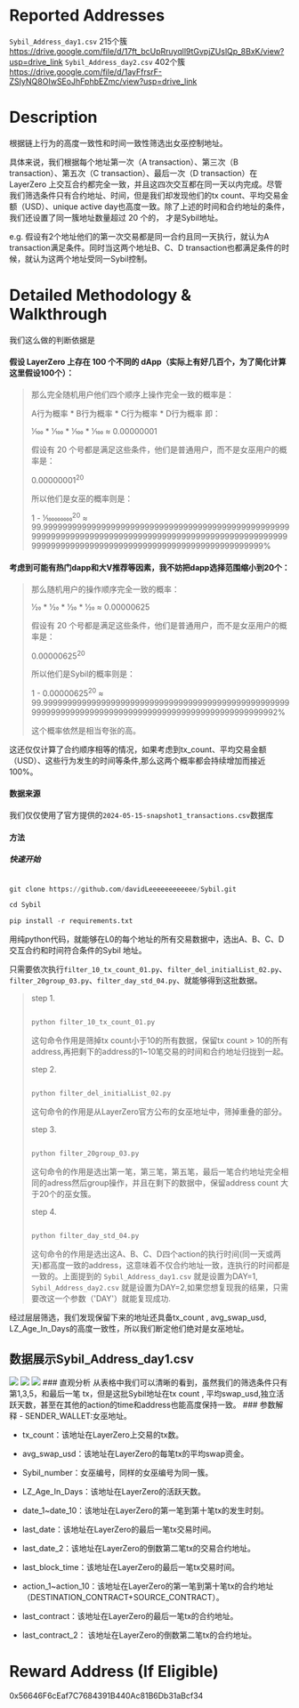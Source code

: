 # Reported Addresses

`Sybil_Address_day1.csv` 215个簇
https://drive.google.com/file/d/17ft_bcUpRruyqll9tGvpjZUslQp_8BxK/view?usp=drive_link
`Sybil_Address_day2.csv` 402个簇
https://drive.google.com/file/d/1ayFfrsrF-ZSIyNQ8OIwSEoJhFphbEZmc/view?usp=drive_link
# Description
根据链上行为的高度一致性和时间一致性筛选出女巫控制地址。


具体来说，我们根据每个地址第一次（A transaction）、第三次（B transaction）、第五次（C transaction）、最后一次（D transaction）在 LayerZero 上交互合约都完全一致，并且这四次交互都在同一天以内完成。尽管我们筛选条件只有合约地址、时间，但是我们却发现他们的tx count、平均交易金额（USD）、unique active day也高度一致。除了上述的时间和合约地址的条件，我们还设置了同一簇地址数量超过 20 个的，
才是Sybil地址。


e.g. 假设有2个地址他们的第一次交易都是同一合约且同一天执行，就认为A transaction满足条件。同时当这两个地址B、C、D transaction也都满足条件的时候，就认为这两个地址受同一Sybil控制。

# Detailed Methodology & Walkthrough
我们这么做的判断依据是
#### 假设 LayerZero 上存在 100 个不同的 dApp（实际上有好几百个，为了简化计算这里假设100个）：
<blockquote>



那么完全随机用户他们四个顺序上操作完全一致的概率是：

A行为概率 * B行为概率 * C行为概率 * D行为概率  即：

1&frasl;100 * 1&frasl;100 * 1&frasl;100 * 1&frasl;100 ≈ 0.00000001

假设有 20 个号都是满足这些条件，他们是普通用户，而不是女巫用户的概率是：

0.00000001<sup>20</sup>

所以他们是女巫的概率则是：

1 - 1&frasl;100000000<sup>20</sup> ≈ 99.99999999999999999999999999999999999999999999999999999999999999999999999999999999999999999999999999999999999999999999999999999999999999999999999999999999%


</blockquote>

#### 考虑到可能有热门dapp和大V推荐等因素，我不妨把dapp选择范围缩小到20个：

<blockquote>

  
那么随机用户的操作顺序完全一致的概率：
  
1&frasl;20 * 1&frasl;20 * 1&frasl;20 * 1&frasl;20 ≈ 0.00000625

假设有 20 个号都是满足这些条件，他们是普通用户，而不是女巫用户的概率是：

0.00000625<sup>20</sup>

所以他们是Sybil的概率则是：

1 - 0.00000625<sup>20</sup> ≈ 99.999999999999999999999999999999999999999999999999999999999999999999999999999999999999999999999999999992%

这个概率依然是相当夸张的高。
</blockquote>

这还仅仅计算了合约顺序相等的情况，如果考虑到tx_count、平均交易金额（USD）、这些行为发生的时间等条件,那么这两个概率都会持续增加而接近 100%。


#### 数据来源
我们仅仅使用了官方提供的`2024-05-15-snapshot1_transactions.csv`数据库
#### 方法
##### 快速开始

```python

git clone https://github.com/davidLeeeeeeeeeeee/Sybil.git

cd Sybil

pip install -r requirements.txt

```


用纯python代码，就能够在L0的每个地址的所有交易数据中，选出A、B、C、D交互合约和时间符合条件的Sybil 地址。

只需要依次执行`filter_10_tx_count_01.py`、`filter_del_initialList_02.py`、`filter_20group_03.py`、`filter_day_std_04.py`、就能够得到这批数据。

<blockquote>
  
step 1.  

```python

python filter_10_tx_count_01.py

```

这句命令作用是筛掉tx count小于10的所有数据，保留tx count > 10的所有address,再把剩下的address的1~10笔交易的时间和合约地址归拢到一起。

step 2.  

```python

python filter_del_initialList_02.py

```

这句命令的作用是从LayerZero官方公布的女巫地址中，筛掉重叠的部分。

step 3.  

```python

python filter_20group_03.py

```
这句命令的作用是选出第一笔，第三笔，第五笔，最后一笔合约地址完全相同的adress然后group操作，并且在剩下的数据中，保留address count 大于20个的巫女簇。

step 4. 

```python

python filter_day_std_04.py

```
这句命令的作用是选出这A、B、C、D四个action的执行时间(同一天或两天)都高度一致的address，这意味着不仅合约地址一致，连执行的时间都是一致的。上面提到的 `Sybil_Address_day1.csv` 就是设置为DAY=1, `Sybil_Address_day2.csv` 就是设置为DAY=2,如果您想复现我的结果，只需要改这一个参数（'DAY'）就能复现成功.
   

</blockquote>
经过层层筛选，我们发现保留下来的地址还具备tx_count , avg_swap_usd, LZ_Age_In_Days的高度一致性，所以我们断定他们绝对是女巫地址。

## 数据展示Sybil_Address_day1.csv
<img src="https://i.imgur.com/DOkTOVb.png">
<img src="https://i.imgur.com/isYfOMR.png">
<img src="https://i.imgur.com/5MIwRqx.png">
### 直观分析
从表格中我们可以清晰的看到，虽然我们的筛选条件只有第1,3,5，和最后一笔 tx，但是这批Sybil地址在tx count , 平均swap_usd,独立活跃天数，甚至在其他的action的time和address也能高度保持一致。
### 参数解释
- SENDER_WALLET:女巫地址。

- tx_count：该地址在LayerZero上交易的tx数。

- avg_swap_usd：该地址在LayerZero的每笔tx的平均swap资金。

- Sybil_number：女巫编号，同样的女巫编号为同一簇。

- LZ_Age_In_Days：该地址在LayerZero的活跃天数。

- date_1~date_10：该地址在LayerZero的第一笔到第十笔tx的发生时刻。

- last_date：该地址在LayerZero的最后一笔tx交易时间。

- last_date_2：该地址在LayerZero的倒数第二笔tx的交易合约地址。

- last_block_time：该地址在LayerZero的最后一笔tx交易时间。

- action_1~action_10：该地址在LayerZero的第一笔到第十笔tx的合约地址（DESTINATION_CONTRACT+SOURCE_CONTRACT）。

- last_contract：该地址在LayerZero的最后一笔tx的合约地址。

- last_contract_2： 该地址在LayerZero的倒数第二笔tx的合约地址。

  
# Reward Address (If Eligible)
0x56646F6cEaf7C7684391B440Ac81B6Db31aBcf34
